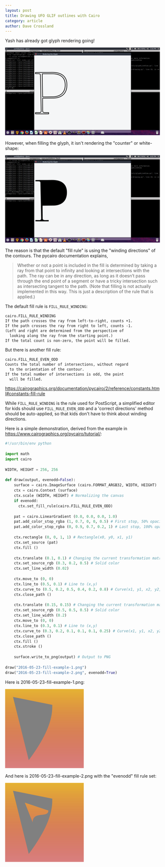 ```yaml
---
layout: post
title: Drawing UFO GLIF outlines with Cairo
category: article
author: Dave Crossland
---
```


Yash has already got glyph rendering going!

![contour](files/img/2016-05-23-0.png)

However, when filling the glyph, it isn't rendering the "counter" or white-shape:

![contour](files/img/2016-05-23-1.png)

The reason is that the default "fill rule" is using the "winding directions" of the contours. 
The pycairo documentation explains,

> Whether or not a point is included in the fill is determined by taking a ray from that point to infinity and looking at intersections with the path. 
> The ray can be in any direction, as long as it doesn’t pass through the end point of a segment or have a tricky intersection such as intersecting tangent to the path. 
> (Note that filling is not actually implemented in this way. This is just a description of the rule that is applied.)

The default fill rule is `FILL_RULE_WINDING`:

    cairo.FILL_RULE_WINDING
    If the path crosses the ray from left-to-right, counts +1. 
    If the path crosses the ray from right to left, counts -1. 
    (Left and right are determined from the perspective of 
      looking along the ray from the starting point.) 
    If the total count is non-zero, the point will be filled.

But there is another fill rule:

    cairo.FILL_RULE_EVEN_ODD
    Counts the total number of intersections, without regard 
      to the orientation of the contour. 
    If the total number of intersections is odd, the point 
      will be filled.

<https://cairographics.org/documentation/pycairo/2/reference/constants.html#constants-fill-rule>

While `FILL_RULE_WINDING` is the rule used for PostScript, a simplified editor for kids should use `FILL_RULE_EVEN_ODD` and a 'correct directions' method should be auto-applied, so that kids don't have to think about winding directions.

Here is a simple demonstration, derived from the example in <https://www.cairographics.org/pycairo/tutorial/>:

```py
#!/usr/bin/env python

import math
import cairo

WIDTH, HEIGHT = 256, 256

def draw(output, evenodd=False):
    surface = cairo.ImageSurface (cairo.FORMAT_ARGB32, WIDTH, HEIGHT)
    ctx = cairo.Context (surface)
    ctx.scale (WIDTH, HEIGHT) # Normalizing the canvas
    if evenodd:
      ctx.set_fill_rule(cairo.FILL_RULE_EVEN_ODD)
    
    pat = cairo.LinearGradient (0.0, 0.0, 0.0, 1.0)
    pat.add_color_stop_rgba (1, 0.7, 0, 0, 0.5) # First stop, 50% opacity
    pat.add_color_stop_rgba (0, 0.9, 0.7, 0.2, 1) # Last stop, 100% opacity
    
    ctx.rectangle (0, 0, 1, 1) # Rectangle(x0, y0, x1, y1)
    ctx.set_source (pat)
    ctx.fill ()
    
    ctx.translate (0.1, 0.1) # Changing the current transformation matrix
    ctx.set_source_rgb (0.3, 0.2, 0.5) # Solid color
    ctx.set_line_width (0.02)
    
    ctx.move_to (0, 0)
    ctx.line_to (0.5, 0.1) # Line to (x,y)
    ctx.curve_to (0.5, 0.2, 0.5, 0.4, 0.2, 0.8) # Curve(x1, y1, x2, y2, x3, y3)
    ctx.close_path ()
    
    ctx.translate (0.15, 0.15) # Changing the current transformation matrix
    ctx.set_source_rgb (0.5, 0.5, 0.5) # Solid color
    ctx.set_line_width (0.2)
    ctx.move_to (0, 0)
    ctx.line_to (0.3, 0.1) # Line to (x,y)
    ctx.curve_to (0.3, 0.2, 0.1, 0.1, 0.1, 0.25) # Curve(x1, y1, x2, y2, x3, y3)
    ctx.close_path ()
    ctx.fill ()
    ctx.stroke ()
    
    surface.write_to_png(output) # Output to PNG

draw("2016-05-23-fill-example-1.png")
draw("2016-05-23-fill-example-2.png", evenodd=True)
```

Here is 2016-05-23-fill-example-1.png:

![cairo default fill](files/img/2016-05-23-fill-example-1.png)

And here is 2016-05-23-fill-example-2.png with the "evenodd" fill rule set:

![cairo evenodd fill](files/img/2016-05-23-fill-example-2.png)
